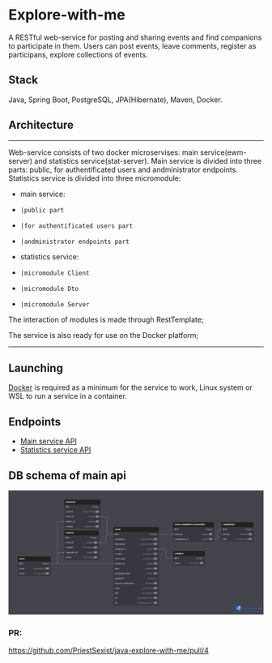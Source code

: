 # Explore-with-me
A RESTful web-service for posting and sharing events and find companions to participate in them. Users can post events, leave comments, register as participans, explore collections of events.

## Stack
Java, Spring Boot, PostgreSQL, JPA(Hibernate), Maven, Docker.

## Architecture
_______________________________________________________________
Web-service consists of two docker microservises: main service(ewm-server) and statistics service(stat-server). 
Main service is divided into three parts: public, for authentificated users and andministrator endpoints.
Statistics service is divided into three micromodule:
- main service:
-     |public part
-     |for authentificated users part
-     |andministrator endpoints part
- statistics service: 
-     |micromodule Client
-     |micromodule Dto
-     |micromodule Server

The interaction of modules is made through RestTemplate;

The service is also ready for use on the Docker platform;
_______________________________________________________________

## Launching
[Docker](https://www.docker.com/) is required as a minimum for the service to work, Linux system or WSL to run a service in a container. 

## Endpoints
- [Main service API](./ewm-stats-service-spec.json)
- [Statistics service API](./ewm-main-service-spec.json)

## DB schema of main api
![Screenshot](schema.png)

### PR:
https://github.com/PriestSexist/java-explore-with-me/pull/4

